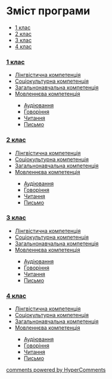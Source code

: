 <div id="hypercomments_widget" class="js-hypercomments-widget invisible"></div>

# Зміст програми

<div>
  <!-- Nav tabs -->
  <ul class="nav nav-tabs" role="tablist">
    <li role="presentation" class="active"><a href="#home" aria-controls="home" role="tab" data-toggle="tab">1 клас</a></li>
    <li role="presentation"><a href="#menu1" aria-controls="menu1" role="tab" data-toggle="tab">2 клас</a></li>
    <li role="presentation"><a href="#menu2" aria-controls="menu2" role="tab" data-toggle="tab">3 клас</a></li>
    <li role="presentation"><a href="#menu3" aria-controls="menu3" role="tab" data-toggle="tab">4 клас</a></li>
  </ul>
  <!-- Tab panes -->
  <div class="tab-content">
    <div role="tabpanel" class="tab-pane active" id="home"><h3><a href="http://germanmonnormal.ed-era.com/1/1_klas.html">1 клас</a></h3>
<ul type="disc">
<li><a href="http://germanmonnormal.ed-era.com/1/lyngvystykhna_kompetenzia.html">Лінгвістична компетенція</a></li>
<li><a href="http://germanmonnormal.ed-era.com/1/soziokulturna_kompetenzia.html">Соціокультурна компетенція</a></li>
<li><a href="http://germanmonnormal.ed-era.com/1/zagalnonavchalna_kompetenzya.html">Загальнонавчальна компетенція</a></li>
<li><a href="http://germanmonnormal.ed-era.com/1/movlennyeva_kompetenzia.html">Мовленнєва компетенція</a></li>
<ul type="square">
<li><a href="http://germanmonnormal.ed-era.com/1/audiyuvannya.html">Аудіювання</a></li>
<li><a href="http://germanmonnormal.ed-era.com/1/govorinnya.html">Говоріння</a></li>
<li><a href="http://germanmonnormal.ed-era.com/1/chitannya.html">Читання</a></li>
<li><a href="http://germanmonnormal.ed-era.com/1/pysmo.html">Письмо</a></li>
</ul>
</ul>
</div>
<div role="tabpanel" class="tab-pane" id="menu1"><h3><a href="http://germanmonnormal.ed-era.com/2/2_klas.html">2 клас</a></h3>
<ul type="disc">
<li><a href="http://germanmonnormal.ed-era.com/2/lyngvystykhna_kompetenzia.html">Лінгвістична компетенція</a></li>
<li><a href="http://germanmonnormal.ed-era.com/2/soziokulturna_kompetenzia.html">Соціокультурна компетенція</a></li>
<li><a href="http://germanmonnormal.ed-era.com/2/zagalnonavchalna_kompetenzya.html">Загальнонавчальна компетенція</a></li>
<li><a href="http://germanmonnormal.ed-era.com/2/movlennyeva_kompetenzia.html">Мовленнєва компетенція</a></li>
<ul type="square">
<li><a href="http://germanmonnormal.ed-era.com/2/audiyuvannya.html">Аудіювання</a></li>
<li><a href="http://germanmonnormal.ed-era.com/2/govorinnya.html">Говоріння</a></li>
<li><a href="http://germanmonnormal.ed-era.com/2/chitannya.html">Читання</a></li>
<li><a href="http://germanmonnormal.ed-era.com/2/pysmo.html">Письмо</a></li>
</ul>
</ul>
</div>
<div role="tabpanel" class="tab-pane" id="menu2"><h3><a href="http://germanmonnormal.ed-era.com/3/3_klas.html">3 клас</a></h3>
<ul type="disc">
<li><a href="http://germanmonnormal.ed-era.com/3/lyngvystykhna_kompetenzia.html">Лінгвістична компетенція</a></li>
<li><a href="http://germanmonnormal.ed-era.com/3/soziokulturna_kompetenzia.html">Соціокультурна компетенція</a></li>
<li><a href="http://germanmonnormal.ed-era.com/3/zagalnonavchalna_kompetenzya.html">Загальнонавчальна компетенція</a></li>
<li><a href="http://germanmonnormal.ed-era.com/3/movlennyeva_kompetenzia.html">Мовленнєва компетенція</a></li>
<ul type="square">
<li><a href="http://germanmonnormal.ed-era.com/3/audiyuvannya.html">Аудіювання</a></li>
<li><a href="http://germanmonnormal.ed-era.com/3/govorinnya.html">Говоріння</a></li>
<li><a href="http://germanmonnormal.ed-era.com/3/chitannya.html">Читання</a></li>
<li><a href="http://germanmonnormal.ed-era.com/3/pysmo.html">Письмо</a></li>
</ul>
</ul>
</div>
<div role="tabpanel" class="tab-pane" id="menu3"><h3><a href="http://germanmonnormal.ed-era.com/4/4_klas.html">4 клас</a></h3>
<ul type="disc">
<li><a href="http://germanmonnormal.ed-era.com/4/lyngvystykhna_kompetenzia.html">Лінгвістична компетенція</a></li>
<li><a href="http://germanmonnormal.ed-era.com/4/soziokulturna_kompetenzia.html">Соціокультурна компетенція</a></li>
<li><a href="http://germanmonnormal.ed-era.com/4/zagalnonavchalna_kompetenzya.html">Загальнонавчальна компетенція</a></li>
<li><a href="http://germanmonnormal.ed-era.com/4/movlennyeva_kompetenzia.html">Мовленнєва компетенція</a></li>
<ul type="square">
<li><a href="http://germanmonnormal.ed-era.com/4/audiyuvannya.html">Аудіювання</a></li>
<li><a href="http://germanmonnormal.ed-era.com/4/govorinnya.html">Говоріння</a></li>
<li><a href="http://germanmonnormal.ed-era.com/4/chitannya.html">Читання</a></li>
<li><a href="http://germanmonnormal.ed-era.com/4/pysmo.html">Письмо</a></li>
</ul>
</ul>
</div>
</div>
</div>


<div class="js-hypercomments-container">
<a href="http://hypercomments.com" class="hc-link" title="comments widget">comments powered by HyperComments</a>
</div>